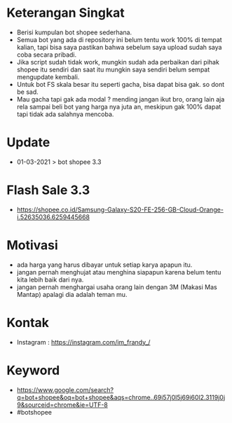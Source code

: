 # Keterangan Singkat
- Berisi kumpulan bot shopee sederhana.
- Semua bot yang ada di repository ini belum tentu work 100% di tempat kalian, tapi bisa saya pastikan bahwa sebelum saya upload sudah saya coba secara pribadi.
- Jika script sudah tidak work, mungkin sudah ada perbaikan dari pihak shopee itu sendiri dan saat itu mungkin saya sendiri belum sempat mengupdate kembali.
- Untuk bot FS skala besar itu seperti gacha, bisa dapat bisa gak. so dont be sad.
- Mau gacha tapi gak ada modal ? mending jangan ikut bro, orang lain aja rela sampai beli bot yang harga nya juta an, meskipun gak 100% dapat tapi tidak ada salahnya mencoba.

# Update
- 01-03-2021 > bot shopee 3.3

# Flash Sale 3.3
- https://shopee.co.id/Samsung-Galaxy-S20-FE-256-GB-Cloud-Orange-i.52635036.6259445668

# Motivasi
- ada harga yang harus dibayar untuk setiap karya apapun itu.
- jangan pernah menghujat atau menghina siapapun karena belum tentu kita lebih baik dari nya.
- jangan pernah menghargai usaha orang lain dengan 3M (Makasi Mas Mantap) apalagi dia adalah teman mu.

# Kontak
- Instagram : https://instagram.com/im_frandy_/

# Keyword
- https://www.google.com/search?q=bot+shopee&oq=bot+shopee&aqs=chrome..69i57j0l5j69i60l2.3119j0j9&sourceid=chrome&ie=UTF-8
- #botshopee

